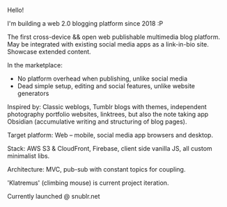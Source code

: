 Hello!

I'm building a web 2.0 blogging platform since 2018 :P 

The first cross-device && open web publishable multimedia blog platform. May be integrated with existing social media apps as a link-in-bio site. Showcase extended content. 

In the marketplace:
- No platform overhead when publishing, unlike social media
- Dead simple setup, editing and social features, unlike website generators

Inspired by: Classic weblogs, Tumblr blogs with themes, independent photography portfolio websites, linktrees, but also the note taking app Obsidian (accumulative writing and structuring of blog pages). 

Target platform: Web – mobile, social media app browsers and desktop. 

Stack: AWS S3 & CloudFront, Firebase, client side vanilla JS, all custom minimalist libs.

Architecture: MVC, pub-sub with constant topics for coupling. 

'Klatremus' (climbing mouse) is current project iteration.

Currently launched @ snublr.net
